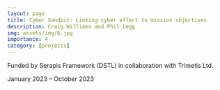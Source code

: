 ```yaml
---
layout: page
title: Cyber Sandpit: Linking cyber effect to mission objectives
description: Craig Williams and Phil Legg 
img: assets/img/6.jpg
importance: 4
category: [projects]
---
```


Funded by Serapis Framework (DSTL) in collaboration with Trimetis Ltd.

January 2023 – October 2023

